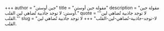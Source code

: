 +++
author = "جين أوستن"
title = "مقولة جين أوستن"
description = "مقولة جين أوستن: لا توجد جاذبية تُضاهي لين القلب."
quote = '''لا توجد جاذبية تُضاهي لين القلب.'''
slug = "لا-توجد-جاذبية-تُضاهي-لين-القلب"
+++
لا توجد جاذبية تُضاهي لين القلب.
